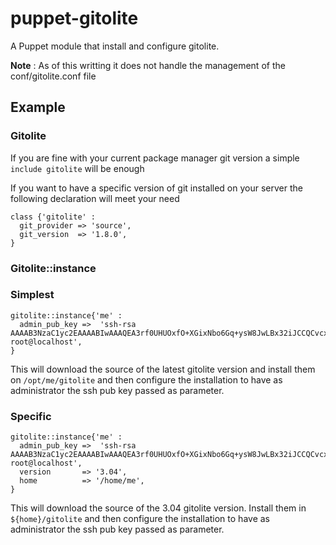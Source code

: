puppet-gitolite
===============

A Puppet module that install and configure gitolite.

**Note** : As of this writting it does not handle the management of the conf/gitolite.conf file

## Example

### Gitolite

If you are fine with your current package manager git version a simple `include gitolite` will be enough

If you want to have a specific version of git installed on your server the following declaration will meet your need


    class {'gitolite' :
      git_provider => 'source',
      git_version  => '1.8.0',
    }


### Gitolite::instance

### Simplest


    gitolite::instance{'me' :
      admin_pub_key =>  'ssh-rsa AAAAB3NzaC1yc2EAAAABIwAAAQEA3rf0UHUOxfO+XGixNbo6Gq+ysW8JwLBx32iJCCQCvcxJJ1xe+F4LqaRce+o7ikHwuMxevZwJOjBhRBY1xiRIwxt0M/EpHIyDtmwb4MH4meDUId2phyE58othZXyEWnpD59ulcf/xUXAsS9Nsa3ec5UgcMoY9gddz0PqcEfpQV22czD4dNt0zj4xajSu59azwkxQqoy2mFlX0+inWosxDg+OKdjdv1afvzL8UW85KgrjKuZmf8Y2Vgst08odOv/Iqzrg44dmdhEx00VZs8Wnd57vwaKwzV/3dmxjHzuo0Hidt5CzbDQ+oRYcFYv126zubVnwLyQpujNGsE55vhA1i2Q== root@localhost',
    }


This will download the source of the latest gitolite version and install them on `/opt/me/gitolite` and then configure the installation to have as administrator the ssh pub key passed as parameter.

### Specific


    gitolite::instance{'me' :
      admin_pub_key =>  'ssh-rsa AAAAB3NzaC1yc2EAAAABIwAAAQEA3rf0UHUOxfO+XGixNbo6Gq+ysW8JwLBx32iJCCQCvcxJJ1xe+F4LqaRce+o7ikHwuMxevZwJOjBhRBY1xiRIwxt0M/EpHIyDtmwb4MH4meDUId2phyE58othZXyEWnpD59ulcf/xUXAsS9Nsa3ec5UgcMoY9gddz0PqcEfpQV22czD4dNt0zj4xajSu59azwkxQqoy2mFlX0+inWosxDg+OKdjdv1afvzL8UW85KgrjKuZmf8Y2Vgst08odOv/Iqzrg44dmdhEx00VZs8Wnd57vwaKwzV/3dmxjHzuo0Hidt5CzbDQ+oRYcFYv126zubVnwLyQpujNGsE55vhA1i2Q== root@localhost',
      version       => '3.04',
      home          => '/home/me',
    }


This will download the source of the 3.04 gitolite version. Install them in `${home}/gitolite` and then configure the installation to have as administrator the ssh pub key passed as parameter.

